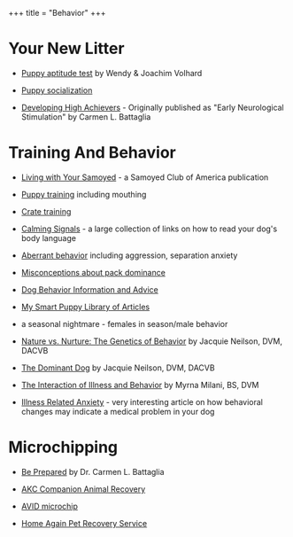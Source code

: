 +++
title = "Behavior"
+++


# Your New Litter


- [Puppy aptitude test](http://www.workingdogs.com/testing_volhard.htm) by Wendy & Joachim Volhard

- [Puppy socialization](http://www.canismajor.com/dog/socializ.html)

- [Developing High Achievers](http://www.breedingbetterdogs.com/achiever.html) - Originally published as "Early Neurological Stimulation" by Carmen L. Battaglia


# Training And Behavior


- [Living with Your Samoyed](http://www.samoyed.org/SCA/documents/scalivingwithyoursamoyed.pdf) - a Samoyed Club of America publication

- [Puppy training](http://www.clickersolutions.com/articles/#puppy) including mouthing

- [Crate training](http://samoyed.cc/cratetraining.html)

- [Calming Signals](http://www.k9events.com/calmingsignals.htm) - a large collection of links on how to read your dog's body language

- [Aberrant behavior](http://www.clickersolutions.com/articles/#problem) including aggression, separation anxiety

- [Misconceptions about pack dominance](http://www.clickersolutions.com/articles/2001/dominance.htm)

- [Dog Behavior Information and Advice](http://www.ddfl.org/tips.htm#dog)

- [My Smart Puppy Library of Articles](http://www.mysmartpuppy.com/ask-us/articles.html)

- a seasonal nightmare - females in season/male behavior

- [Nature vs. Nurture: The Genetics of Behavior](http://www.akcchf.org/pdfs/whitepapers/abcnurture.pdf) by Jacquie Neilson, DVM, DACVB

- [The Dominant Dog](http://www.akcchf.org/pdfs/whitepapers/abcdominent.pdf) by Jacquie Neilson, DVM, DACVB

- [The Interaction of Illness and Behavior](http://www.mmilani.com/canine-illness-behavior.html) by Myrna Milani, BS, DVM

- [Illness Related Anxiety](http://www.jojoreader.com/reader/anx.html) - very interesting article on how behavioral changes may indicate a medical problem in your dog


# Microchipping


- [Be Prepared](http://www.breedingbetterdogs.com/prepared.html) by Dr. Carmen L. Battaglia

- [AKC Companion Animal Recovery](http://www.akccar.org/)

- [AVID microchip](http://www.avidmicrochip.com/answer.htm)

- [Home Again Pet Recovery Service](http://www.homeagainid.com/)
